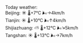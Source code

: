 Today weather:  
Beijing: ☀️   🌡️+7°C 🌬️→4km/h  
Tianjin: ☀️   🌡️+10°C 🌬️↑4km/h  
Shijiazhuang: ⛅️  🌡️+12°C 🌬️↘5km/h  
Tangshan: ☀️   🌡️+13°C 🌬️→7km/h  
